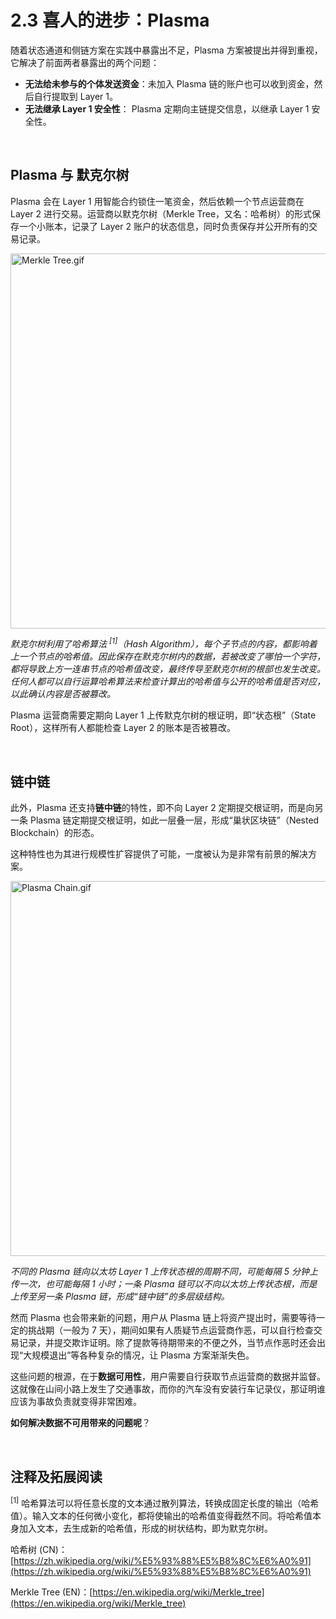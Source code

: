 # 2.3 喜人的进步：Plasma

随着状态通道和侧链方案在实践中暴露出不足，Plasma 方案被提出并得到重视，它解决了前面两者暴露出的两个问题：

- **无法给未参与的个体发送资金**：未加入 Plasma 链的账户也可以收到资金，然后自行提取到 Layer 1。
- **无法继承 Layer 1 安全性**： Plasma 定期向主链提交信息，以继承 Layer 1 安全性。

&nbsp; 
## Plasma 与 默克尔树

Plasma 会在 Layer 1 用智能合约锁住一笔资金，然后依赖一个节点运营商在 Layer 2 进行交易。运营商以默克尔树（Merkle Tree，又名：哈希树）的形式保存一个小账本，记录了 Layer 2 账户的状态信息，同时负责保存并公开所有的交易记录。

<img src="/assets/2.3.1.gif" width="600px" alt="Merkle Tree.gif" />

_默克尔树利用了哈希算法 <sup>[1]</sup>（Hash Algorithm），每个子节点的内容，都影响着上一个节点的哈希值。因此保存在默克尔树内的数据，若被改变了哪怕一个字符，都将导致上方一连串节点的哈希值改变，最终传导至默克尔树的根部也发生改变。任何人都可以自行运算哈希算法来检查计算出的哈希值与公开的哈希值是否对应，以此确认内容是否被篡改。_

Plasma 运营商需要定期向 Layer 1 上传默克尔树的根证明，即“状态根”（State Root），这样所有人都能检查 Layer 2 的账本是否被篡改。

&nbsp; 
## 链中链

此外，Plasma 还支持**链中链**的特性，即不向 Layer 2 定期提交根证明，而是向另一条 Plasma 链定期提交根证明，如此一层叠一层，形成“巢状区块链”（Nested Blockchain）的形态。

这种特性也为其进行规模性扩容提供了可能，一度被认为是非常有前景的解决方案。

<img src="/assets/2.3.2.gif" width="600px" alt="Plasma Chain.gif" />

_不同的 Plasma 链向以太坊 Layer 1 上传状态根的周期不同，可能每隔 5 分钟上传一次，也可能每隔 1 小时；一条 Plasma 链可以不向以太坊上传状态根，而是上传至另一条 Plasma 链，形成“链中链”的多层级结构。_

然而 Plasma 也会带来新的问题，用户从 Plasma 链上将资产提出时，需要等待一定的挑战期（一般为 7 天），期间如果有人质疑节点运营商作恶，可以自行检查交易记录，并提交欺诈证明。除了提款等待期带来的不便之外，当节点作恶时还会出现“大规模退出”等各种复杂的情况，让 Plasma 方案渐渐失色。

这些问题的根源，在于**数据可用性**，用户需要自行获取节点运营商的数据并监督。这就像在山间小路上发生了交通事故，而你的汽车没有安装行车记录仪，那证明谁应该为事故负责就变得非常困难。

**如何解决数据不可用带来的问题呢**？

&nbsp; 
## 注释及拓展阅读

<sup>[1]</sup> 哈希算法可以将任意长度的文本通过散列算法，转换成固定长度的输出（哈希值）。输入文本的任何微小变化，都将使输出的哈希值变得截然不同。将哈希值本身加入文本，去生成新的哈希值，形成的树状结构，即为默克尔树。

哈希树 (CN)：[https://zh.wikipedia.org/wiki/%E5%93%88%E5%B8%8C%E6%A0%91](https://zh.wikipedia.org/wiki/%E5%93%88%E5%B8%8C%E6%A0%91)

Merkle Tree (EN)：[https://en.wikipedia.org/wiki/Merkle_tree](https://en.wikipedia.org/wiki/Merkle_tree)
